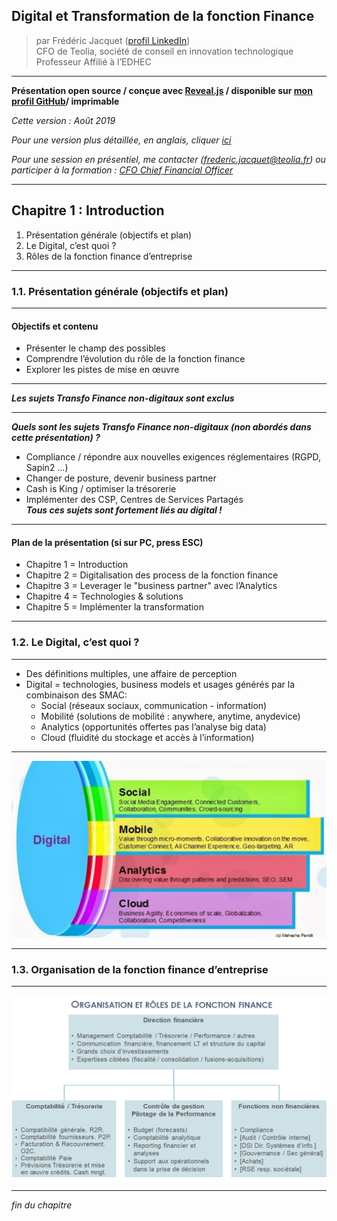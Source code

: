 ## Digital et Transformation de la fonction Finance  

> par Frédéric Jacquet ([profil LinkedIn](https://www.linkedin.com/in/fr%C3%A9d%C3%A9ric-jacquet-87a21956/))   
> CFO de Teolia, société de conseil en innovation technologique     
> Professeur Affilié à l’EDHEC    

---

**Présentation open source / conçue avec [Reveal.js](https://revealjs.com/#/) / disponible sur [mon profil GitHub](https://github.com/fredericjacquet2)/ imprimable**     

*Cette version : Août 2019*

*Pour une version plus détaillée, en anglais, cliquer [ici](https://fredericjacquet2.github.io/Finance-transfo-course/#/)*   

*Pour une session en présentiel, me contacter (frederic.jacquet@teolia.fr) ou participer à la formation : [CFO Chief Financial Officer](http://www.lesechos-formation.fr/catalogue/formations-metiers/finance-gestion/cfo-chief-financial-officer.html#programme)*

---

## Chapitre 1 : Introduction

1. Présentation générale (objectifs et plan)
2. Le Digital, c’est quoi ?
3. Rôles de la fonction finance d’entreprise

----

### 1.1. Présentation générale (objectifs et plan)

----

#### Objectifs et contenu

- Présenter le champ des possibles 
- Comprendre l’évolution du rôle de la fonction finance
- Explorer les pistes de mise en œuvre      
----
***Les sujets Transfo Finance non-digitaux sont exclus***

----

***Quels sont les sujets Transfo Finance non-digitaux (non abordés dans cette présentation) ?*** 

- Compliance / répondre aux nouvelles exigences réglementaires (RGPD, Sapin2 …)
- Changer de posture, devenir business partner 
- Cash is King / optimiser la trésorerie
- Implémenter des CSP, Centres de Services Partagés     
***Tous ces sujets sont fortement liés au digital !***   

----

#### Plan de la présentation (si sur PC, press ESC)  
- Chapitre 1 = Introduction
- Chapitre 2 = Digitalisation des process de la fonction finance 
- Chapitre 3 = Leverager le "business partner" avec l’Analytics
- Chapitre 4 = Technologies & solutions
- Chapitre 5 = Implémenter la transformation

----

### 1.2. Le Digital, c’est quoi ?

----

- Des définitions multiples, une affaire de perception   
- Digital = technologies, business models et usages générés par la combinaison des SMAC: 
  -	Social (réseaux sociaux, communication - information) 
  -	Mobilité (solutions de mobilité : anywhere, anytime, anydevice)
  -	Analytics (opportunités offertes pas l’analyse big data)
  -	Cloud (fluidité du stockage et accès à l’information)  

----

<img src="images/smac.png" style="background:none; border:none; box-shadow:none;"/>

----

### 1.3. Organisation de la fonction finance d’entreprise 


----

<img src="images/ORGAFF.png" style="background:none; border:none; box-shadow:none;"/>

----

*fin du chapitre*
